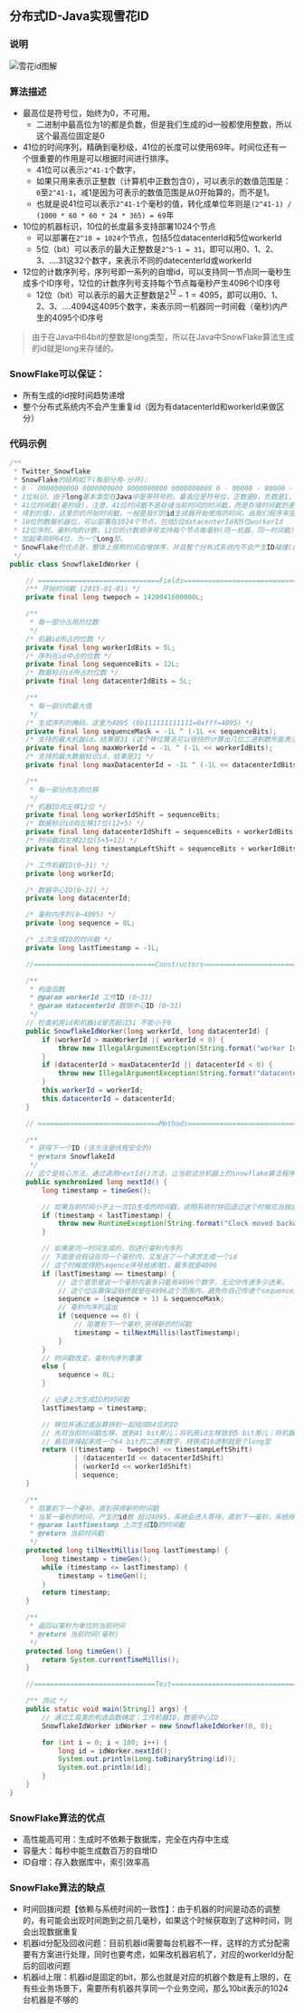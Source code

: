 ## 分布式ID-Java实现雪花ID

### 说明

![雪花id图解](../resource/java/java-雪花id图解.png)

### 算法描述

* 最高位是符号位，始终为0，不可用。
    * 二进制中最高位为1的都是负数，但是我们生成的id一般都使用整数，所以这个最高位固定是0
* 41位的时间序列，精确到毫秒级，41位的长度可以使用69年。时间位还有一个很重要的作用是可以根据时间进行排序。
    * 41位可以表示`2^41-1`个数字，
    * 如果只用来表示正整数（计算机中正数包含0），可以表示的数值范围是：`0`至`2^41-1`，减1是因为可表示的数值范围是从0开始算的，而不是1。
    * 也就是说41位可以表示`2^41-1`个毫秒的值，转化成单位年则是`(2^41-1) / (1000 * 60 * 60 * 24 * 365) = 69`年
* 10位的机器标识，10位的长度最多支持部署1024个节点
    * 可以部署在`2^10 = 1024`个节点，包括5位datacenterId和5位workerId
    * 5位（bit）可以表示的最大正整数是`2^5-1 = 31`，即可以用0、1、2、3、....31这32个数字，来表示不同的datecenterId或workerId
* 12位的计数序列号，序列号即一系列的自增id，可以支持同一节点同一毫秒生成多个ID序号，12位的计数序列号支持每个节点每毫秒产生4096个ID序号
    * 12位（bit）可以表示的最大正整数是$2^{12}-1 = 4095$，即可以用0、1、2、3、....4094这4095个数字，来表示同一机器同一时间截（毫秒)内产生的4095个ID序号

> 由于在Java中64bit的整数是long类型，所以在Java中SnowFlake算法生成的id就是long来存储的。

### SnowFlake可以保证：

* 所有生成的id按时间趋势递增
* 整个分布式系统内不会产生重复id（因为有datacenterId和workerId来做区分）

### 代码示例

```java
/**
 * Twitter_Snowflake
 * SnowFlake的结构如下(每部分用-分开):
 * 0 - 0000000000 0000000000 0000000000 0000000000 0 - 00000 - 00000 - 000000000000 
 * 1位标识，由于long基本类型在Java中是带符号的，最高位是符号位，正数是0，负数是1，所以id一般是正数，最高位是0
 * 41位时间截(毫秒级)，注意，41位时间截不是存储当前时间的时间截，而是存储时间截的差值（当前时间截 - 开始时间截)
 * 得到的值），这里的的开始时间截，一般是我们的id生成器开始使用的时间，由我们程序来指定的（如下下面程序IdWorker类的startTime属性）。41位的时间截，可以使用69年，年T = (1L << 41) / (1000L * 60 * 60 * 24 * 365) = 69
 * 10位的数据机器位，可以部署在1024个节点，包括5位datacenterId和5位workerId
 * 12位序列，毫秒内的计数，12位的计数顺序号支持每个节点每毫秒(同一机器，同一时间截)产生4096个ID序号
 * 加起来刚好64位，为一个Long型。
 * SnowFlake的优点是，整体上按照时间自增排序，并且整个分布式系统内不会产生ID碰撞(由数据中心ID和机器ID作区分)，并且效率较高，经测试，SnowFlake每秒能够产生26万ID左右。
 */
public class SnowflakeIdWorker {

    // ==============================Fields===========================================
    /** 开始时间截 (2015-01-01) */
    private final long twepoch = 1420041600000L;

    /**
     * 每一部分占用的位数
     */
    /* 机器id所占的位数 */
    private final long workerIdBits = 5L;
    /* 序列在id中占的位数 */
    private final long sequenceBits = 12L;
    /* 数据标识id所占的位数 */
    private final long datacenterIdBits = 5L;

    /**
     * 每一部分的最大值
     */
    /* 生成序列的掩码，这里为4095 (0b111111111111=0xfff=4095) */
    private final long sequenceMask = -1L ^ (-1L << sequenceBits);
    /* 支持的最大机器id，结果是31 (这个移位算法可以很快的计算出几位二进制数所能表示的最大十进制数) */
    private final long maxWorkerId = -1L ^ (-1L << workerIdBits);
    /* 支持的最大数据标识id，结果是31 */
    private final long maxDatacenterId = -1L ^ (-1L << datacenterIdBits);

    /**
     * 每一部分向左的位移
     */
    /* 机器ID向左移12位 */
    private final long workerIdShift = sequenceBits;
    /* 数据标识id向左移17位(12+5) */
    private final long datacenterIdShift = sequenceBits + workerIdBits;
    /* 时间截向左移22位(5+5+12) */
    private final long timestampLeftShift = sequenceBits + workerIdBits + datacenterIdBits;

    /* 工作机器ID(0~31) */
    private long workerId;

    /* 数据中心ID(0~31) */
    private long datacenterId;

    /* 毫秒内序列(0~4095) */
    private long sequence = 0L;

    /* 上次生成ID的时间截 */
    private long lastTimestamp = -1L;

    //==============================Constructors=====================================

    /**
     * 构造函数
     * @param workerId 工作ID (0~31)
     * @param datacenterId 数据中心ID (0~31)
     */
    // 检查机房id和机器id是否超过31 不能小于0
    public SnowflakeIdWorker(long workerId, long datacenterId) {
        if (workerId > maxWorkerId || workerId < 0) {
            throw new IllegalArgumentException(String.format("worker Id can't be greater than %d or less than 0", maxWorkerId));
        }
        if (datacenterId > maxDatacenterId || datacenterId < 0) {
            throw new IllegalArgumentException(String.format("datacenter Id can't be greater than %d or less than 0", maxDatacenterId));
        }
        this.workerId = workerId;
        this.datacenterId = datacenterId;
    }

    // ==============================Methods==========================================

    /**
     * 获得下一个ID (该方法是线程安全的)
     * @return SnowflakeId
     */
    // 这个是核心方法，通过调用nextId()方法，让当前这台机器上的snowflake算法程序生成一个全局唯一的id
    public synchronized long nextId() {
        long timestamp = timeGen();

        // 如果当前时间小于上一次ID生成的时间戳，说明系统时钟回退过这个时候应当抛出异常[这儿就是获取当前时间戳，单位是毫秒]
        if (timestamp < lastTimestamp) {
            throw new RuntimeException(String.format("Clock moved backwards.  Refusing to generate id for %d milliseconds", lastTimestamp - timestamp));
        }

        // 如果是同一时间生成的，则进行毫秒内序列
        // 下面是说假设在同一个毫秒内，又发送了一个请求生成一个id
        // 这个时候就得把seqence序号给递增1，最多就是4096
        if (lastTimestamp == timestamp) {
            // 这个意思是说一个毫秒内最多只能有4096个数字，无论你传递多少进来，
            // 这个位运算保证始终就是在4096这个范围内，避免你自己传递个sequence超过了4096这个范围
            sequence = (sequence + 1) & sequenceMask;
            // 毫秒内序列溢出
            if (sequence == 0) {
                // 阻塞到下一个毫秒,获得新的时间戳
                timestamp = tilNextMillis(lastTimestamp);
            }
        }
        // 时间戳改变，毫秒内序列重置
        else {
            sequence = 0L;
        }

        // 记录上次生成ID的时间截
        lastTimestamp = timestamp;

        // 移位并通过或运算拼到一起组成64位的ID
        // 先将当前时间戳左移，放到41 bit那儿；将机房id左移放到5 bit那儿；将机器id左移放到5 bit那儿；将序号放最后12 bit
        // 最后拼接起来成一个64 bit的二进制数字，转换成10进制就是个long型
        return ((timestamp - twepoch) << timestampLeftShift) 
                | (datacenterId << datacenterIdShift) 
                | (workerId << workerIdShift)
                | sequence;
    }

    /**
     * 阻塞到下一个毫秒，直到获得新的时间戳
     * 当某一毫秒的时间，产生的id数 超过4095，系统会进入等待，直到下一毫秒，系统继续产生ID
     * @param lastTimestamp 上次生成ID的时间截
     * @return 当前时间戳
     */
    protected long tilNextMillis(long lastTimestamp) {
        long timestamp = timeGen();
        while (timestamp <= lastTimestamp) {
            timestamp = timeGen();
        }
        return timestamp;
    }

    /**
     * 返回以毫秒为单位的当前时间
     * @return 当前时间(毫秒)
     */
    protected long timeGen() {
        return System.currentTimeMillis();
    }

    //==============================Test=============================================

    /** 测试 */
    public static void main(String[] args) {
        // 通过工具类的构造函数确定：工作机器ID，数据中心ID
        SnowflakeIdWorker idWorker = new SnowflakeIdWorker(0, 0);

        for (int i = 0; i < 100; i++) {
            long id = idWorker.nextId();
            System.out.println(Long.toBinaryString(id));
            System.out.println(id);
        }
    }
}
```

### SnowFlake算法的优点
* 高性能高可用：生成时不依赖于数据库，完全在内存中生成
* 容量大：每秒中能生成数百万的自增ID
* ID自增：存入数据库中，索引效率高

### SnowFlake算法的缺点
* 时间回拨问题【依赖与系统时间的一致性】：由于机器的时间是动态的调整的，有可能会出现时间跑到之前几毫秒，如果这个时候获取到了这种时间，则会出现数据重复
* 机器id分配及回收问题：目前机器id需要每台机器不一样，这样的方式分配需要有方案进行处理，同时也要考虑，如果改机器宕机了，对应的workerId分配后的回收问题
* 机器id上限：机器id是固定的bit，那么也就是对应的机器个数是有上限的，在有些业务场景下，需要所有机器共享同一个业务空间，那么10bit表示的1024台机器是不够的